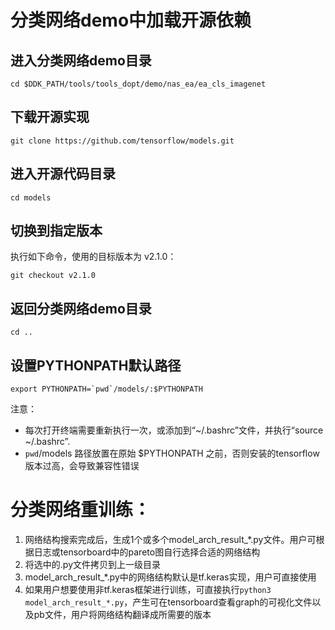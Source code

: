 # 分类网络demo中加载开源依赖
## 进入分类网络demo目录
```{r, engine='bash', count_lines}
cd $DDK_PATH/tools/tools_dopt/demo/nas_ea/ea_cls_imagenet
```
## 下载开源实现
```{r, engine='bash', count_lines}
git clone https://github.com/tensorflow/models.git
```
## 进入开源代码目录
```{r, engine='bash', count_lines}
cd models
```
## 切换到指定版本
执行如下命令，使用的目标版本为 v2.1.0：
```{r, engine='bash', count_lines}
git checkout v2.1.0
```
## 返回分类网络demo目录
```{r, engine='bash', count_lines}
cd ..
```
## 设置PYTHONPATH默认路径
```{r, engine='bash', count_lines}
export PYTHONPATH=`pwd`/models/:$PYTHONPATH
```
注意：
- 每次打开终端需要重新执行一次，或添加到“~/.bashrc”文件，并执行“source ~/.bashrc”.
- `pwd`/models 路径放置在原始 $PYTHONPATH 之前，否则安装的tensorflow版本过高，会导致兼容性错误

# 分类网络重训练：

1. 网络结构搜索完成后，生成1个或多个model_arch_result_*.py文件。用户可根据日志或tensorboard中的pareto图自行选择合适的网络结构
2. 将选中的.py文件拷贝到上一级目录
3. model_arch_result_*.py中的网络结构默认是tf.keras实现，用户可直接使用
4. 如果用户想要使用非tf.keras框架进行训练，可直接执行```python3 model_arch_result_*.py```，产生可在tensorboard查看graph的可视化文件以及pb文件，用户将网络结构翻译成所需要的版本

